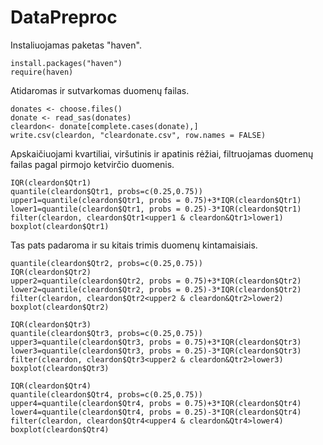 # DataPreproc
Instaliuojamas paketas "haven".

```
install.packages("haven")
require(haven)
```

Atidaromas ir sutvarkomas duomenų failas.
```
donates <- choose.files()
donate <- read_sas(donates)
cleardon<- donate[complete.cases(donate),]
write.csv(cleardon, "cleardonate.csv", row.names = FALSE)
```
Apskaičiuojami kvartiliai, viršutinis ir apatinis rėžiai, filtruojamas duomenų failas pagal pirmojo ketvirčio duomenis.
```
IQR(cleardon$Qtr1)
quantile(cleardon$Qtr1, probs=c(0.25,0.75))
upper1=quantile(cleardon$Qtr1, probs = 0.75)+3*IQR(cleardon$Qtr1)
lower1=quantile(cleardon$Qtr1, probs = 0.25)-3*IQR(cleardon$Qtr1)
filter(cleardon, cleardon$Qtr1<upper1 & cleardon&Qtr1>lower1)
boxplot(cleardon$Qtr1)
```
Tas pats padaroma ir su kitais trimis duomenų kintamaisiais.
```
quantile(cleardon$Qtr2, probs=c(0.25,0.75))
IQR(cleardon$Qtr2)
upper2=quantile(cleardon$Qtr2, probs = 0.75)+3*IQR(cleardon$Qtr2)
lower2=quantile(cleardon$Qtr2, probs = 0.25)-3*IQR(cleardon$Qtr2)
filter(cleardon, cleardon$Qtr2<upper2 & cleardon&Qtr2>lower2)
boxplot(cleardon$Qtr2)

IQR(cleardon$Qtr3)
quantile(cleardon$Qtr3, probs=c(0.25,0.75))
upper3=quantile(cleardon$Qtr3, probs = 0.75)+3*IQR(cleardon$Qtr3)
lower3=quantile(cleardon$Qtr3, probs = 0.25)-3*IQR(cleardon$Qtr3)
filter(cleardon, cleardon$Qtr3<upper2 & cleardon&Qtr2>lower3)
boxplot(cleardon$Qtr3)

IQR(cleardon$Qtr4)
quantile(cleardon$Qtr4, probs=c(0.25,0.75))
upper4=quantile(cleardon$Qtr4, probs = 0.75)+3*IQR(cleardon$Qtr4)
lower4=quantile(cleardon$Qtr4, probs = 0.25)-3*IQR(cleardon$Qtr4)
filter(cleardon, cleardon$Qtr4<upper4 & cleardon&Qtr4>lower4)
boxplot(cleardon$Qtr4)
```
